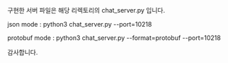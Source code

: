 구현한 서버 파일은 해당 리렉토리의 chat_server.py 입니다.

json mode : python3 chat_server.py --port=10218 

protobuf mode : python3 chat_server.py --format=protobuf --port=10218

감사합니다.